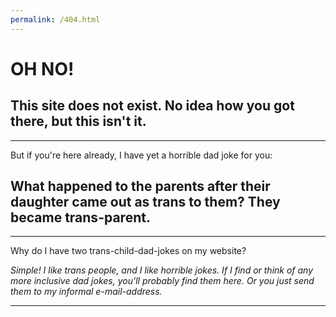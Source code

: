 ```yaml
---
permalink: /404.html
---
```

# OH NO!
## This site does not exist. No idea how you got there, but this isn't it.
---
But if you're here already, I have yet a horrible dad joke for you: 

What happened to the parents after their daughter came out as trans to them?
They became trans-parent. 
---

***
Why do I have two trans-child-dad-jokes on my website?

*Simple! I like trans people, and I like horrible jokes. If I find or think of any more inclusive dad jokes, you'll probably find them here. Or you just send them to my informal e-mail-address.*
***
